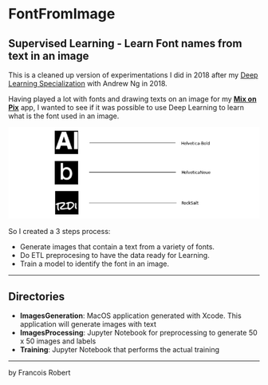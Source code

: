 # FontFromImage
## Supervised Learning - Learn Font names from text in an image

This is a cleaned up version of experimentations I did in 2018 after my [Deep Learning Specialization](https://www.coursera.org/specializations/deep-learning) with Andrew Ng in 2018.

Having played a lot with fonts and drawing texts on an image for my **[Mix on Pix](https://apps.apple.com/us/app/mix-on-pix-text-on-photos/id633281586)** app, I wanted to see
if it was possible to use Deep Learning to learn what is the font used in an image.  

![example](images/example1.png)

So I created a 3 steps process:
- Generate images that contain a text from a variety of fonts.
- Do ETL preprocesing to have the data ready for Learning.
- Train a model to identify the font in an image.

---
## Directories
- **ImagesGeneration**: MacOS application generated with Xcode. This application will generate images with text
- **ImagesProcessing**: Jupyter Notebook for preprocessing to generate 50 x 50 images and labels
- **Training**: Jupyter Notebook that performs the actual training

---
by Francois Robert 

